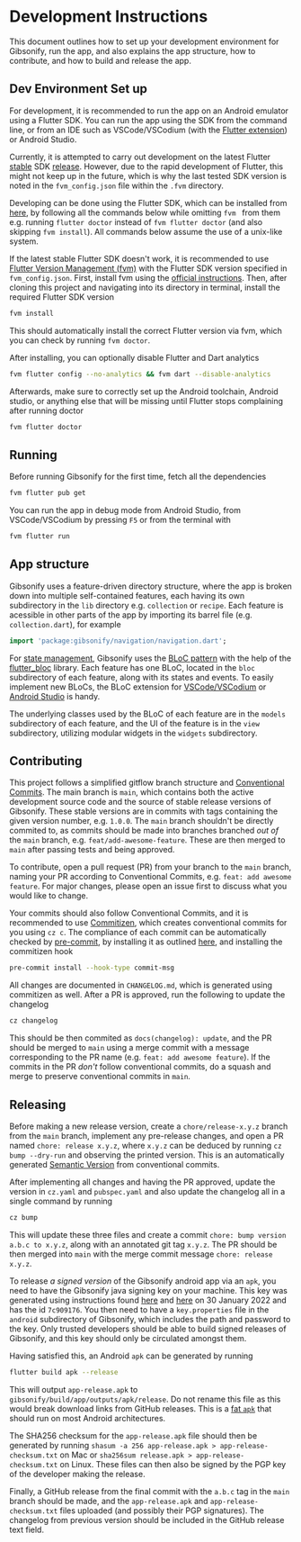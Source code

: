 # Development Instructions

This document outlines how to set up your development environment for Gibsonify, run the app, and also explains the app structure, how to contribute, and how to build and release the app.

## Dev Environment Set up

For development, it is recommended to run the app on an Android emulator using a Flutter SDK. You can run the app using the SDK from the command line, or from an IDE such as VSCode/VSCodium (with the [Flutter extension](https://open-vsx.org/extension/Dart-Code/flutter)) or Android Studio.

Currently, it is attempted to carry out development on the latest Flutter [stable](https://github.com/flutter/flutter/wiki/Flutter-build-release-channels) SDK [release](https://flutter.dev/docs/development/tools/sdk/releases). However, due to the rapid development of Flutter, this might not keep up in the future, which is why the last tested SDK version is noted in the `fvm_config.json` file within the `.fvm` directory.

Developing can be done using the Flutter SDK, which can be installed from [here](https://flutter.dev/docs/get-started/install), by following all the commands below while omitting `fvm ` from them e.g. running `flutter doctor` instead of `fvm flutter doctor` (and also skipping `fvm install`). All commands below assume the use of a unix-like system.

If the latest stable Flutter SDK doesn't work, it is recommended to use [Flutter Version Management (fvm)](https://fvm.app) with the Flutter SDK version specified in `fvm_config.json`. First, install fvm using the [official instructions](https://fvm.app/docs/getting_started/installation). Then, after cloning this project and navigating into its directory in terminal, install the required Flutter SDK version

```bash
fvm install
```

This should automatically install the correct Flutter version via fvm, which you can check by running `fvm doctor`.

After installing, you can optionally disable Flutter and Dart analytics

```bash
fvm flutter config --no-analytics && fvm dart --disable-analytics
```

Afterwards, make sure to correctly set up the Android toolchain, Android studio, or anything else that will be missing until Flutter stops complaining after running doctor

```bash
fvm flutter doctor
```

## Running

Before running Gibsonify for the first time, fetch all the dependencies

```bash
fvm flutter pub get
```

You can run the app in debug mode from Android Studio, from VSCode/VSCodium by pressing `F5` or from the terminal with

```bash
fvm flutter run
```

## App structure

Gibsonify uses a feature-driven directory structure, where the app is broken down into multiple self-contained features, each having its own subdirectory in the `lib` directory e.g. `collection` or `recipe`. Each feature is acessible in other parts of the app by importing its barrel file (e.g. `collection.dart`), for example

```dart
import 'package:gibsonify/navigation/navigation.dart';
```

For [state management](https://flutter.dev/docs/development/data-and-backend/state-mgmt/intro), Gibsonify uses the [BLoC pattern](https://www.flutterclutter.dev/flutter/basics/what-is-the-bloc-pattern/2021/2084/) with the help of the [flutter_bloc](https://bloclibrary.dev) library. Each feature has one BLoC, located in the `bloc` subdirectory of each feature, along with its states and events. To easily implement new BLoCs, the BLoC extension for [VSCode/VSCodium](https://bloclibrary.dev/#/blocvscodeextension) or [Android Studio](https://bloclibrary.dev/#/blocintellijextension) is handy.

The underlying classes used by the BLoC of each feature are in the `models` subdirectory of each feature, and the UI of the feature is in the `view` subdirectory, utilizing modular widgets in the `widgets` subdirectory.

## Contributing

This project follows a simplified gitflow branch structure and [Conventional Commits](https://www.conventionalcommits.org/). The main branch is `main`, which contains both the active development source code and the source of stable release versions of Gibsonify. These stable versions are in commits with tags containing the given version number, e.g. `1.0.0`. The `main` branch shouldn't be directly commited to, as commits should be made into branches branched _out of_ the `main` branch, e.g. `feat/add-awesome-feature`. These are then merged to `main` after passing tests and being approved.

To contribute, open a pull request (PR) from your branch to the `main` branch, naming your PR according to Conventional Commits, e.g. `feat: add awesome feature`. For major changes, please open an issue first to discuss what you would like to change.

Your commits should also follow Conventional Commits, and it is recommended to use [Commitizen](https://commitizen-tools.github.io/commitizen/), which creates conventional commits for you using `cz c`. The compliance of each commit can be automatically checked by [pre-commit](https://pre-commit.com/), by installing it as outlined [here](https://pre-commit.com/#installation), and installing the commitizen hook

```bash
pre-commit install --hook-type commit-msg
```

All changes are documented in `CHANGELOG.md`, which is generated using commitizen as well. After a PR is approved, run the following to update the changelog

```bash
cz changelog
```

This should be then commited as `docs(changelog): update`, and the PR should be merged to `main` using a merge commit with a message corresponding to the PR name (e.g. `feat: add awesome feature`). If the commits in the PR _don't_ follow conventional commits, do a squash and merge to preserve conventional commits in `main`.

<!-- 
TODO: Check if the above works (i.e. if there are no merge conflicts with `main` after generating the changelog), if not, rewrite to:

This can then be commited straight to `main` (the only exception, as it avoids merge conflicts), with the message `docs(changelog): update`
-->

<!--
TODO Add testing instructions once a testing suite is implemented, probably using bloc_test and mockito or mocktail.
-->

## Releasing

Before making a new release version, create a `chore/release-x.y.z` branch from the `main` branch, implement any pre-release changes, and open a PR named `chore: release x.y.z`, where `x.y.z` can be deduced by running `cz bump --dry-run` and observing the printed version. This is an automatically generated [Semantic Version](https://semver.org/) from conventional commits. 

After implementing all changes and having the PR approved, update the version in `cz.yaml` and `pubspec.yaml` and also update the changelog all in a single command by running

```bash
cz bump
```

This will update these three files and create a commit `chore: bump version a.b.c to x.y.z`, along with an annotated git tag `x.y.z`. The PR should be then merged into `main` with the merge commit message `chore: release x.y.z`.

To release _a signed version_ of the Gibsonify android app via an `apk`, you need to have the Gibsonify java signing key on your machine. This key was generated using instructions found [here](https://docs.flutter.dev/deployment/android#signing-the-app) and [here](https://fahadjameel.com/2020/09/07/how-to-properly-sign-your-flutter-apps-before-uploading-to-the-android-app-store/) on 30 January 2022 and has the id `7c909176`. You then need to have a `key.properties` file in the `android` subdirectory of Gibsonify, which includes the path and password to the key. Only trusted developers should be able to build signed releases of Gibsonify, and this key should only be circulated amongst them.

Having satisfied this, an Android `apk` can be generated by running

```bash
flutter build apk --release
```

This will output `app-release.apk` to `gibsonify/build/app/outputs/apk/release`. Do not rename this file as this would break download links from GitHub releases. This is a [fat `apk`](https://docs.flutter.dev/deployment/android#what-is-a-fat-apk) that should run on most Android architectures.

The SHA256 checksum for the `app-release.apk` file should then be generated by running
`shasum -a 256 app-release.apk > app-release-checksum.txt` on Mac or `sha256sum release.apk > app-release-checksum.txt` on Linux. These files can then also be signed by the PGP key of the developer making the release.

<!--
TODO: Ditch checksums and just sign the release with Gibsonify's PGP key and upload the `.sig` file.`
-->

Finally, a GitHub release from the final commit with the `a.b.c` tag in the `main` branch should be made, and the `app-release.apk` and `app-release-checksum.txt` files uploaded (and possibly their PGP signatures). The changelog from previous version should be included in the GitHub release text field.
